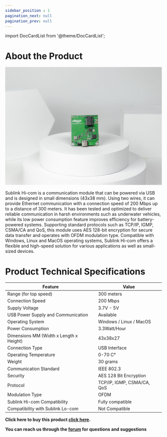```yaml
---
sidebar_position : 1
pagination_next: null
pagination_prev: null
---
```


import DocCardList from '@theme/DocCardList';

# About the Product

![Sublink Hi-com communication module](./image/IMG_5859-scaled.jpg)

Sublink Hi-com is a communication module that can be powered via USB and is designed in small dimensions (43x38 mm). Using two wires, it can provide Ethernet communication with a connection speed of 200 Mbps up to a distance of 300 meters. It has been tested and optimized to deliver reliable communication in harsh environments such as underwater vehicles, while its low power consumption feature improves efficiency for battery-powered systems. Supporting standard protocols such as TCP/IP, IGMP, CSMA/CA and QoS, this module uses AES 128-bit encryption for secure data transfer and operates with OFDM modulation type. Compatible with Windows, Linux and MacOS operating systems, Sublink Hi-com offers a flexible and high-speed solution for various applications as well as small-sized devices.




# Product Technical Specifications


| Feature | Value |
|------------------------------------|----------------------------|
| Range (for top speed) | 300 meters |
| Connection Speed | 200 Mbps |
| Supply Voltage | 3.7V - 5V
| USB Power Supply and Communication | Available |
| Operating System | Windows / Linux / MacOS |
| Power Consumption | 3.3Watt/Hour |
| Dimensions MM (Width x Length x Height) | 43x38x27 |
| Connection Type | USB Interface
| Operating Temperature | 0-70 C°
| Weight | 30 grams |
| Communication Standard | IEEE 802.3 |
| Security | AES 128 Bit Encryption
| Protocol | TCP/IP, IGMP, CSMA/CA, QoS |
| Modulation Type | OFDM |
| Sublink Hi-com Compatibility | Fully compatible |
| Compatibility with Sublink Lo-com | Not Compatible |


**Click here to buy this product [click here](https://degzrobotics.com/product/sublink-hi-com-usb/).**

**You can reach us through the [forum](https://forum.degzrobotics.com/) for questions and suggestions**


<DocCardList />

